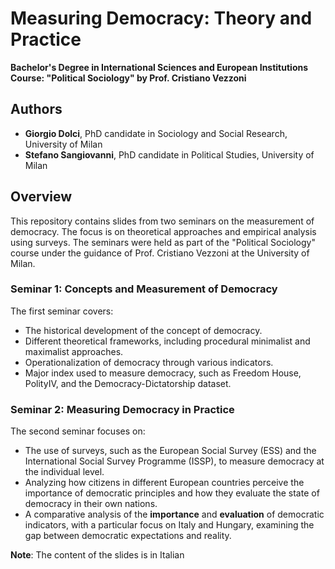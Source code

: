 # Measuring Democracy: Theory and Practice
**Bachelor's Degree in International Sciences and European Institutions**  
**Course: "Political Sociology" by Prof. Cristiano Vezzoni**

## Authors
- **Giorgio Dolci**, PhD candidate in Sociology and Social Research, University of Milan
- **Stefano Sangiovanni**, PhD candidate in Political Studies, University of Milan

## Overview
This repository contains slides from two seminars on the measurement of democracy. 
The focus is on theoretical approaches and empirical analysis using surveys. 
The seminars were held as part of the "Political Sociology" course under the guidance of Prof. Cristiano Vezzoni at the University of Milan.

### Seminar 1: Concepts and Measurement of Democracy
The first seminar covers:
- The historical development of the concept of democracy.
- Different theoretical frameworks, including procedural minimalist and maximalist approaches.
- Operationalization of democracy through various indicators.
- Major index used to measure democracy, such as Freedom House, PolityIV, and the Democracy-Dictatorship dataset.

### Seminar 2: Measuring Democracy in Practice
The second seminar focuses on:
- The use of surveys, such as the European Social Survey (ESS) and the International Social Survey Programme (ISSP), to measure democracy at the individual level.
- Analyzing how citizens in different European countries perceive the importance of democratic principles and how they evaluate the state of democracy in their own nations.
- A comparative analysis of the **importance** and **evaluation** of democratic indicators, with a particular focus on Italy and Hungary, examining the gap between democratic expectations and reality.

**Note**: The content of the slides is in Italian
